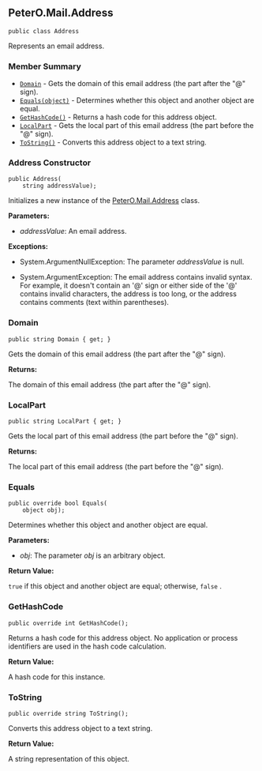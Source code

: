 ## PeterO.Mail.Address

    public class Address

Represents an email address.

### Member Summary
* <code>[Domain](#Domain)</code> - Gets the domain of this email address (the part after the "@" sign).
* <code>[Equals(object)](#Equals_object)</code> - Determines whether this object and another object are equal.
* <code>[GetHashCode()](#GetHashCode)</code> - Returns a hash code for this address object.
* <code>[LocalPart](#LocalPart)</code> - Gets the local part of this email address (the part before the "@" sign).
* <code>[ToString()](#ToString)</code> - Converts this address object to a text string.

<a id="Void_ctor_String"></a>
### Address Constructor

    public Address(
        string addressValue);

Initializes a new instance of the [PeterO.Mail.Address](PeterO.Mail.Address.md) class.

<b>Parameters:</b>

 * <i>addressValue</i>: An email address.

<b>Exceptions:</b>

 * System.ArgumentNullException:
The parameter <i>addressValue</i>
is null.

 * System.ArgumentException:
The email address contains invalid syntax. For example, it doesn't contain an '@' sign or either side of the '@' contains invalid characters, the address is too long, or the address contains comments (text within parentheses).

<a id="Domain"></a>
### Domain

    public string Domain { get; }

Gets the domain of this email address (the part after the "@" sign).

<b>Returns:</b>

The domain of this email address (the part after the "@" sign).

<a id="LocalPart"></a>
### LocalPart

    public string LocalPart { get; }

Gets the local part of this email address (the part before the "@" sign).

<b>Returns:</b>

The local part of this email address (the part before the "@" sign).

<a id="Equals_object"></a>
### Equals

    public override bool Equals(
        object obj);

Determines whether this object and another object are equal.

<b>Parameters:</b>

 * <i>obj</i>: The parameter <i>obj</i>
is an arbitrary object.

<b>Return Value:</b>

 `true` if this object and another object are equal; otherwise,  `false` .

<a id="GetHashCode"></a>
### GetHashCode

    public override int GetHashCode();

Returns a hash code for this address object. No application or process identifiers are used in the hash code calculation.

<b>Return Value:</b>

A hash code for this instance.

<a id="ToString"></a>
### ToString

    public override string ToString();

Converts this address object to a text string.

<b>Return Value:</b>

A string representation of this object.
